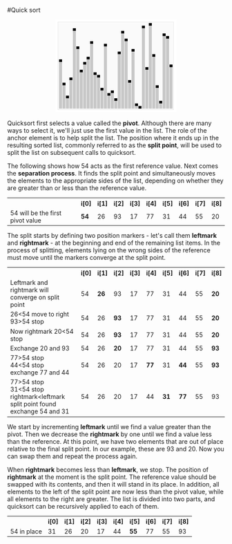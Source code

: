 #Quick sort

<div align="center">
  <img src="https://github.com/iamlorddop/sorting-methods/blob/main/assets/img/sorting_quicksort_anim.gif">
</div>

Quicksort first selects a value called the <b>pivot</b>. Although there are many ways to select it, we'll just use the first value in the list. The role of the anchor element is to help split the list. The position where it ends up in the resulting sorted list, commonly referred to as the <b>split point</b>, will be used to split the list on subsequent calls to quicksort.

The following shows how 54 acts as the first reference value. Next comes the <b>separation process</b>. It finds the split point and simultaneously moves the elements to the appropriate sides of the list, depending on whether they are greater than or less than the reference value.
<table>
    <tr>
        <td><span></span></td>
        <th>i[0]</th>
        <th>i[1]</th>
        <th>i[2]</th>
        <th>i[3]</th>
        <th>i[4]</th>
        <th>i[5]</th>
        <th>i[6]</th>
        <th>i[7]</th>
        <th>i[8]</th>
    </tr>
       <tr>
        <td>54 will be the first pivot value</td>
        <td><b>54</b></td>
        <td>26</td>
        <td>93</td>
        <td>17</td>
        <td>77</td>
        <td>31</td>
        <td>44</td>
        <td>55</td>
        <td>20</td>
    </tr>   
</table>
The split starts by defining two position markers - let's call them <b>leftmark</b> and <b>rightmark</b> - at the beginning and end of the remaining list items. In the process of splitting, elements lying on the wrong sides of the reference must move until the markers converge at the split point.
<table>
    <tr>
        <td><span></span></td>
        <th>i[0]</th>
        <th>i[1]</th>
        <th>i[2]</th>
        <th>i[3]</th>
        <th>i[4]</th>
        <th>i[5]</th>
        <th>i[6]</th>
        <th>i[7]</th>
        <th>i[8]</th>
    </tr>
    <tr>
        <td>Leftmark and rightmark will converge on split point</td>
        <td>54</td>
        <td><b>26</b></td>
        <td>93</td>
        <td>17</td>
        <td>77</td>
        <td>31</td>
        <td>44</td>
        <td>55</td>
        <td><b>20</b></td>
    </tr>
    <tr>
        <td>26<54 move to right 93>54 stop</td>
        <td>54</td>
        <td>26</td>
        <td><b>93</b></td>
        <td>17</td>
        <td>77</td>
        <td>31</td>
        <td>44</td>
        <td>55</td>
        <td><b>20</b></td>
    </tr>
    <tr>
        <td>Now rightmark 20<54 stop</td>
        <td>54</td>
        <td>26</td>
        <td><b>93</b></td>
        <td>17</td>
        <td>77</td>
        <td>31</td>
        <td>44</td>
        <td>55</td>
        <td><b>20</b></td>
    </tr>
    <tr>
        <td>Exchange 20 and 93</td>
        <td>54</td>
        <td>26</td>
        <td><b>20</b></td>
        <td>17</td>
        <td>77</td>
        <td>31</td>
        <td>44</td>
        <td>55</td>
        <td><b>93</b></td>
    </tr>
    <tr>
        <td>77>54 stop<br>
        44<54 stop<br>
        exchange 77 and 44</td>
        <td>54</td>
        <td>26</td>
        <td>20</td>
        <td>17</td>
        <td><b>77</b></td>
        <td>31</td>
        <td><b>44</b></td>
        <td>55</td>
        <td><b>93</b></td>
    </tr>
    <tr>
        <td>77&gt54 stop<br>
        31&lt54 stop<br>
        rightmark&ltleftmark<br>
        split point found<br>
        exchange 54 and 31
        </td>
        <td>54</td>
        <td>26</td>
        <td>20</td>
        <td>17</td>
        <td>44</td>
        <td><b>31</b></td>
        <td><b>77</b></td>
        <td>55</td>
        <td>93</td>
    </tr>
</table>

We start by incrementing <b>leftmark</b> until we find a value greater than the pivot. Then we decrease the <b>rightmark</b> by one until we find a value less than the reference. At this point, we have two elements that are out of place relative to the final split point. In our example, these are 93 and 20. Now you can swap them and repeat the process again.

When <b>rightmark</b> becomes less than <b>leftmark</b>, we stop. The position of <b>rightmark</b> at the moment is the split point. The reference value should be swapped with its contents, and then it will stand in its place. In addition, all elements to the left of the split point are now less than the pivot value, while all elements to the right are greater. The list is divided into two parts, and quicksort can be recursively applied to each of them.
<table>
    <tr>
        <td><span></span></td>
        <th>i[0]</th>
        <th>i[1]</th>
        <th>i[2]</th>
        <th>i[3]</th>
        <th>i[4]</th>
        <th>i[5]</th>
        <th>i[6]</th>
        <th>i[7]</th>
        <th>i[8]</th>
    </tr>
       <tr>
        <td>54 in place</td>
        <td>31</td>
        <td>26</td>
        <td>20</td>
        <td>17</td>
        <td>44</td>
        <td><b>55</b></td>
        <td>77</td>
        <td>55</td>
        <td>93</td>
    </tr>   
</table>